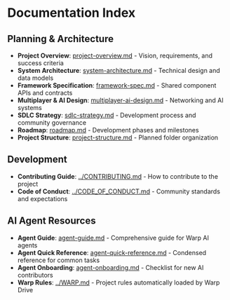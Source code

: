 # Documentation Index

## Planning & Architecture

- **Project Overview**: [project-overview.md](project-overview.md) - Vision,
  requirements, and success criteria
- **System Architecture**: [system-architecture.md](system-architecture.md) -
  Technical design and data models
- **Framework Specification**: [framework-spec.md](framework-spec.md) - Shared
  component APIs and contracts
- **Multiplayer & AI Design**:
  [multiplayer-ai-design.md](multiplayer-ai-design.md) - Networking and AI
  systems
- **SDLC Strategy**: [sdlc-strategy.md](sdlc-strategy.md) - Development process
  and community governance
- **Roadmap**: [roadmap.md](roadmap.md) - Development phases and milestones
- **Project Structure**: [project-structure.md](project-structure.md) - Planned
  folder organization

## Development

- **Contributing Guide**: [../CONTRIBUTING.md](../CONTRIBUTING.md) - How to
  contribute to the project
- **Code of Conduct**: [../CODE_OF_CONDUCT.md](../CODE_OF_CONDUCT.md) -
  Community standards and expectations

## AI Agent Resources

- **Agent Guide**: [agent-guide.md](agent-guide.md) - Comprehensive guide for
  Warp AI agents
- **Agent Quick Reference**:
  [agent-quick-reference.md](agent-quick-reference.md) - Condensed reference for
  common tasks
- **Agent Onboarding**: [agent-onboarding.md](agent-onboarding.md) - Checklist
  for new AI contributors
- **Warp Rules**: [../WARP.md](../WARP.md) - Project rules automatically loaded
  by Warp Drive
